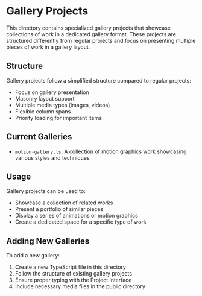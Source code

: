 # Gallery Projects

This directory contains specialized gallery projects that showcase collections of work in a dedicated gallery format. These projects are structured differently from regular projects and focus on presenting multiple pieces of work in a gallery layout.

## Structure

Gallery projects follow a simplified structure compared to regular projects:

- Focus on gallery presentation
- Masonry layout support
- Multiple media types (images, videos)
- Flexible column spans
- Priority loading for important items

## Current Galleries

- `motion-gallery.ts`: A collection of motion graphics work showcasing various styles and techniques

## Usage

Gallery projects can be used to:
- Showcase a collection of related works
- Present a portfolio of similar pieces
- Display a series of animations or motion graphics
- Create a dedicated space for a specific type of work

## Adding New Galleries

To add a new gallery:
1. Create a new TypeScript file in this directory
2. Follow the structure of existing gallery projects
3. Ensure proper typing with the Project interface
4. Include necessary media files in the public directory 
